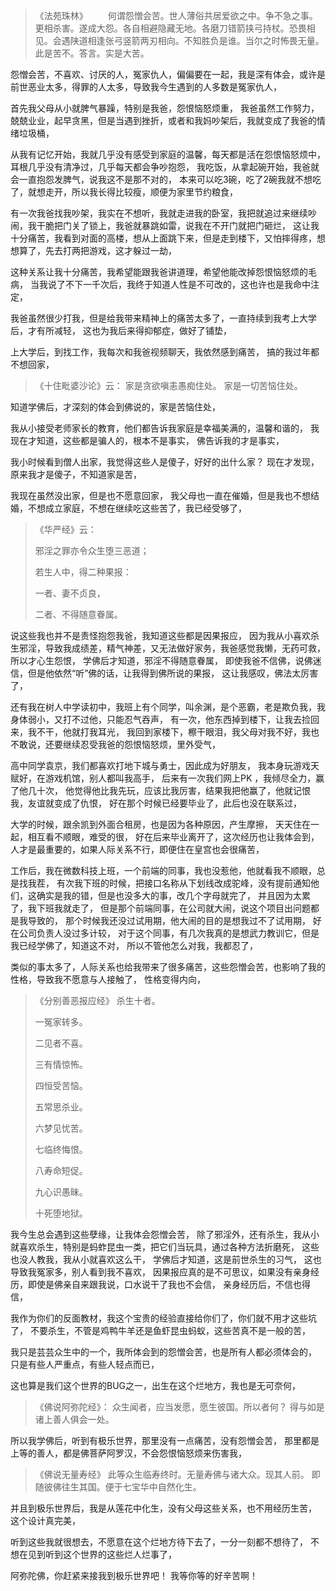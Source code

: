 > 《法苑珠林》
> 　　何谓怨憎会苦。世人薄俗共居爱欲之中。争不急之事。更相杀害。遂成大怨。各自相避隐藏无地。各磨刀错箭挟弓持杖。恐畏相见。会遇陕道相逢张弓竖箭两刃相向。不知胜负是谁。当尔之时怖畏无量。此是苦不。答言。实是大苦。  

怨憎会苦，不喜欢、讨厌的人，冤家仇人，偏偏要在一起，我是深有体会，或许是前世恶业太多，得罪的人太多，导致我今生遇到的人多数是冤家仇人，

首先我父母从小就脾气暴躁，特别是我爸，怨恨恼怒烦重，
我爸虽然工作努力，兢兢业业，起早贪黑，但是当遇到挫折，或者和我妈吵架后，我就变成了我爸的情绪垃圾桶，

从我有记忆开始，我就几乎没有感受到家庭的温馨，每天都是活在怨恨恼怒烦中，
耳根几乎没有清净过，几乎每天都会争吵抱怨，
我吃饭，从拿起碗开始，我爸就会一直抱怨发脾气，说我这不是那不对的，
本来可以吃3碗，吃了2碗我就不想吃了，就想走开，所以我长得比较瘦，顺便为家里节约粮食，

有一次我爸找我吵架，我实在不想听，我就走进我的卧室，我把就追过来继续吵闹，我干脆把门关了锁上，我爸就暴跳如雷，说我在不开门就把门砸烂，
这让我十分痛苦，我看到对面的高楼，想从上面跳下来，但是走到楼下，又怕摔得疼，想想算了，先去打两把游戏，这才躲过一劫，

这种关系让我十分痛苦，我希望能跟我爸讲道理，希望他能改掉怨恨恼怒烦的毛病，
当我说了不下一千次后，我终于知道人性是不可改的，这也许也是我命中注定，

我爸虽然很少打我，但是给我带来精神上的痛苦太多了，一直持续到我考上大学后，才有所减轻，
这也为我后来得抑郁症，做好了铺垫，

上大学后，到找工作，我每次和我爸视频聊天，我依然感到痛苦，
搞的我过年都不想回家，

> 《十住毗婆沙论》云：
>  家是贪欲嗔恚愚痴住处。
> 家是一切苦恼住处。

知道学佛后，才深刻的体会到佛说的，家是苦恼住处，

我从小接受老师家长的教育，他们都告诉我家庭是幸福美满的，温馨和谐的，
我现在才知道，这些都是骗人的，根本不是事实，
佛告诉我的才是事实，

我小时候看到僧人出家，我觉得这些人是傻子，好好的出什么家？
现在才发现，原来我才是傻子，不知道家是苦，

我现在虽然没出家，但是也不愿意回家，
我父母也一直在催婚，但是我也不想结婚，不想成立家庭，不想在继续吃这些苦了，我已经受够了，

> 《华严经》云：
> 
>  邪淫之罪亦令众生堕三恶道； 
> 
> 若生人中，得二种果报： 
> 
> 一者、妻不贞良， 
> 
> 二者、不得随意眷属。

说这些我也并不是责怪抱怨我爸，我知道这些都是因果报应，
因为我从小喜欢杀生邪淫，导致我成绩差，精气神差，又无法做好家务，我爸感觉我懒，无药可救，所以才心生怨恨，
学佛后才知道，邪淫不得随意眷属，
即使我爸不信佛，说佛迷信，但是他依然“听”佛的话，让我得到佛所说的果报，
这让我感叹，佛法太厉害了，

还有我在树人中学读初中，我班上有个同学，叫余渊，是个恶霸，老是欺负我，我身体弱小，又打不过他，只能忍气吞声，
有一次，他东西掉到楼下，让我去捡回来，我不干，他就打我耳光，
我回到家楼下，檫干眼泪，我父母对我不好，我也不敢说，还要继续忍受我爸的怨恨恼怒烦，里外受气，

高中同学袁京，我们都喜欢打地下城与勇士，因此成为好朋友，
我本身玩游戏天赋好，在游戏机馆，别人都叫我高手，
后来有一次我们网上PK ，我倾尽全力，赢了他几十次，
他觉得他比我先玩，应该比我厉害，结果我把他赢了，他就记恨我，友谊就变成了仇恨，
好在那个时候已经要毕业了，此后也没在联系过，

大学的时候，跟余凯到外面合租房，也是因为各种原因，产生摩擦，
天天住在一起，相互看不顺眼，难受的很，
好在后来毕业离开了，这次经历也让我体会到，人才是最重要的，如果人际关系不行，即便住在皇宫也会很痛苦，

工作后，我在微数科技上班，一个前端的同事，我也没惹他，他就看我不顺眼，总是找我茬，
有次我下班的时候，把接口名称从下划线改成驼峰，没有提前通知他们，这确实是我的错，但是也没多大的事，改几个字母就完了，
并且因为太累了，我下班我就走了，
但是那个前端同事，在公司就大闹，说这个项目出问题都是我导致的，
那个时候我还没过试用期，他大闹的目的是想我过不了试用期，
好在公司负责人没过多计较，
对于这个同事，有几次我真的是想武力教训它，但是我已经学佛了，知道这不对，
所以不管他怎么对我，我都忍了，

类似的事太多了，人际关系也给我带来了很多痛苦，这些怨憎会苦，也影响了我的性格，导致我不愿意与人接触了，
性格变得内向，

> 《分别善恶报应经》
> 杀生十者。
> 
> 一冤家转多。
> 
> 二见者不喜。
> 
> 三有情惊怖。
> 
> 四恒受苦恼。
> 
> 五常思杀业。
> 
> 六梦见忧苦。
> 
> 七临终悔恨。
> 
> 八寿命短促。
> 
> 九心识愚昧。
> 
> 十死堕地狱。

我今生总会遇到这些孽缘，让我体会怨憎会苦，
除了邪淫外，还有杀生，我从小就喜欢杀生，特别是蚂蚱昆虫一类，把它们当玩具，通过各种方法折磨死，
这些也没人教我，我从小就喜欢这么干，
学佛后才知道，这是前世杀生的习气，
这也导致我冤家多，别人看到我不喜欢，
因果报应真的是不可思议，如果没有亲身经历，即使是佛亲自来跟我说，口水说干了我也不会信，
亲身经历后，不信也得信，

我作为你们的反面教材，我这个宝贵的经验直接给你们了，你们就不用才这些坑了，
不要杀生，不管是鸡鸭牛羊还是鱼虾昆虫蚂蚁，这些苦真不是一般的苦，

我只是芸芸众生中的一个，我所体会到的怨憎会苦，也是所有人都必须体会的，
只是有些人严重点，有些人轻点而已，

这也算是我们这个世界的BUG之一，出生在这个烂地方，我也是无可奈何，

> 《佛说阿弥陀经》：
> 众生闻者，应当发愿，愿生彼国。所以者何？
> 得与如是诸上善人俱会一处。

所以我学佛后，听到有极乐世界，那里没有一点痛苦，没有怨憎会苦，
那里都是上等的善人，都是佛菩萨阿罗汉，不会怨恨恼怒烦来伤害我，

> 《佛说无量寿经》
> 此等众生临寿终时。无量寿佛与诸大众。现其人前。
> 即随彼佛往生其国。便于七宝华中自然化生。

并且到极乐世界后，我是从莲花中化生，没有父母这些关系，也不用经历生苦，
这个设计真完美，

听到这些我就很想去，不愿意在这个烂地方待下去了，一分一刻都不想待了，
不想在见到听到这个世界的这些烂人烂事了，

阿弥陀佛，你赶紧来接我到极乐世界吧！
我等你等的好辛苦啊！

